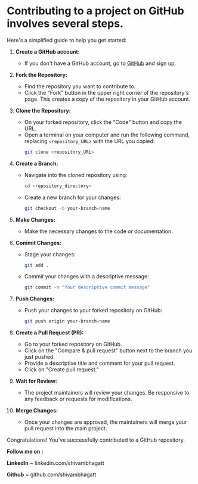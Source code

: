 # Contributing to a project on GitHub involves several steps. 

Here's a simplified guide to help you get started:

1. **Create a GitHub account:**
   - If you don't have a GitHub account, go to [GitHub](https://github.com/) and sign up.

2. **Fork the Repository:**
   - Find the repository you want to contribute to.
   - Click the "Fork" button in the upper right corner of the repository's page. This creates a copy of the repository in your GitHub account.

3. **Clone the Repository:**
   - On your forked repository, click the "Code" button and copy the URL.
   - Open a terminal on your computer and run the following command, replacing `<repository_URL>` with the URL you copied:
     ```bash
     git clone <repository_URL>
     ```

4. **Create a Branch:**
   - Navigate into the cloned repository using:
     ```bash
     cd <repository_directory>
     ```
   - Create a new branch for your changes:
     ```bash
     git checkout -b your-branch-name
     ```

5. **Make Changes:**
   - Make the necessary changes to the code or documentation.

6. **Commit Changes:**
   - Stage your changes:
     ```bash
     git add .
     ```
   - Commit your changes with a descriptive message:
     ```bash
     git commit -m "Your descriptive commit message"
     ```

7. **Push Changes:**
   - Push your changes to your forked repository on GitHub:
     ```bash
     git push origin your-branch-name
     ```

8. **Create a Pull Request (PR):**
   - Go to your forked repository on GitHub.
   - Click on the "Compare & pull request" button next to the branch you just pushed.
   - Provide a descriptive title and comment for your pull request.
   - Click on "Create pull request."

9. **Wait for Review:**
   - The project maintainers will review your changes. Be responsive to any feedback or requests for modifications.

10. **Merge Changes:**
    - Once your changes are approved, the maintainers will merge your pull request into the main project.

Congratulations! You've successfully contributed to a GitHub repository.

**Follow me on :**

**LinkedIn** ~ linkedin.com/shivambhagatt

**Github** ~ github.com/shivambhagatt
